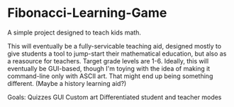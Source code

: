 Fibonacci-Learning-Game
=======================

A simple project designed to teach kids math.

This will eventually be a fully-servicable teaching aid, designed mostly to give students a tool to jump-start their
mathematical education, but also as a reasource for teachers. Target grade levels are 1-6. Ideally, this will
eventually be GUI-based, though I'm toying with the idea of making it command-line only with ASCII art. That might
end up being something different. (Maybe a history learning aid?)

Goals:
Quizzes
GUI
Custom art
Differentiated student and teacher modes
